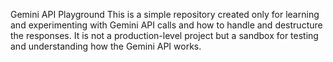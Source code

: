 Gemini API Playground
This is a simple repository created only for learning and experimenting with Gemini API calls and how to handle and destructure the responses. 
It is not a production-level project but a sandbox for testing and understanding how the Gemini API works.
